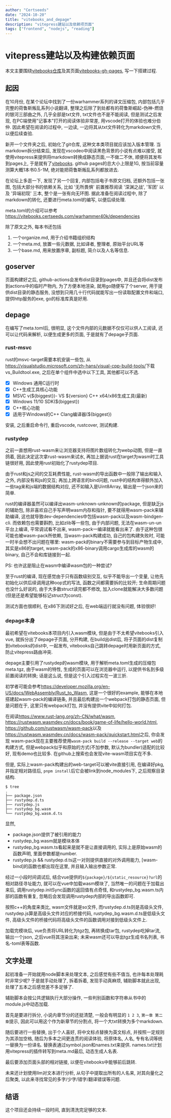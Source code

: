 ```yaml
---
author: "Certseeds"
date: "2024-10-20"
title: "vitebooks_and_depage"
description: "vitepress建站以及依赖项页面"
tags: ["frontend", "nodejs", "reading"]
---
```


# vitepress建站以及构建依赖页面

本文主要围绕[vitebooks仓库](https://github.com/Certseeds/vitebooks)及其页面[vitebooks-gh-pages](https://vitebooks.certseeds.com/), 写一下搭建过程.

## 起因

在10月份, 在某个论坛中找到了一份warhammer系列的译文压缩包, 内部包括几乎完整的荷鲁斯叛乱系列小说翻译, 整理之后除了到处都有的荷鲁斯崛起-伪神-燃烧的银河三部曲之外, 几乎全部是txt文件, txt文件也不是不能阅读, 但是测试之后发现, 在PC端使用"记事本"打开的阅读体验非常差, 用vscode打开的体验也难分伯仲. 因此希望在阅读的过程中, 一边读, 一边将其从txt文件转化为markdown文件, 以便后续查验.

新开一个文件夹之后, 初始化了git仓库, 这种文本类项目就应该加入版本管理. 当markdown拆分结束后, 发现在vscodeo中阅读黑色背景的小说有点难以接受, 就使用vitepress来提供将markdown转换成静态页面,一不做二不休, 顺便将其发布到pages上, 于是就有了[vitebooks](https://vitebooks.certseeds.com/). github pages的总大小上限是1G, 按当前容量测算大概1本书0.5-1M, 绝对能把荷鲁斯叛乱系列都放进去.

在论坛上多逛一下, 发现了另一个回复, 内部包括电子书原文归档, 还额外包括一张图, 包括大部分书的依赖关系, 比如 '无所畏惧' 前置推荐阅读 '深渊之战', '军团' 以及 '异端初现' 三本, 整个是一张有向无环图. 据此准备在阅读过程中, 除了markdown的转化, 还要进行meta.toml的编写, 以便后续处理.

meta.toml的介绍可以参考<https://vitebooks.certseeds.com/warhammer40k/dependencies>

除了原文之外, 每本书还包括

1. 一个organize.md, 用于介绍书籍组织结构
2. 一个meta.md, 放置一些元数据, 比如译者, 整理者, 原始平台URL等
3. 一个base.md, 用来放置序章, 副标题, 简介以及人名等信息.

## goserver

页面构建好之后, github-actions会发布dist目录到pages中, 并且还会将dist发布到actions中的临时产物内, 为了方便本地渲染, 就用go随便写了个server, 用于提供dist目录的静态服务, 没想到只用几十行代码就能写出一份读取配置文件和端口, 提供http服务的exe, go的标准库真是好用.

## depage

在编写了meta.toml后, 很明显, 这个文件内部的元数据不仅仅可以供人工阅读, 还可以让代码来解析, 以便生成更多的页面, 于是就有了depage子页面.

### rust-msvc

rust的msvc-target需要本机安装一些包, 从<https://visualstudio.microsoft.com/zh-hans/visual-cpp-build-tools/>下载vs_Buildtool.exe, 之后在单个组件中选中以下工具, 其他都可以不选.

+ [x] Windows 通用C运行时
+ [x] C++生成工具核心功能
+ [x] MSVC v(${biggest})- VS ${version} C++ x64/x86生成工具(最新)
+ [x] Windows 11/10 SDK(${biggest})
+ [x] C++核心功能
+ [x] 适用于Windows的C++ Clang编译器(${biggest})

安装, 之后重启命令行, 重启vscode, rustcover, 测试构建.

### rustydep

之前一直想用rust-wasm来让浏览器支持将图片数组转化为webp动图, 但是一直鸽着, 因此决定这次拿rust-wasm来试水, 再加上据说rust在target为wasm时工具链很好用, 因此使用rust初始化了rustydep项目.

由于rust和js之间的交互耗费性能, rust-wasm的导出函数中一般除了输出和输入之外, 内部没有和js的交互; 再加上跨语言的bind问题, rust中的结构体得额外加入一些tag来和js端的数据结构对应, 还不如输入是Uint8Array, 输出是一个json来的简单.

rust的编译器虽然可以编译出wasm-unknown-unknown的package, 但是缺乏js的辅助包, 除非喜欢自己手写声明wasm内存和指针, 要不就得用wasm-pack来辅助编译, 这也就导致dev-dependencies中包括wasm-pack以及wasm-bindgen-cli. 而依赖包也需要斟酌, 比如zlib等一些包, 由于内部问题, 无法在wasm-un-un平台上编译, 平常调试看不出来, wasm-pack一编译就能看出来了. 由于这种包很可能也被wasm-pack所依赖, 当wasm-pack构建成功, 自己的包构建失败时, 可能一时半会想不出问题在哪里: wasm-pack的binary不需要参与到目标产物生成中, 其实是x86的target, wasm-pack的x86-binary调用cargo生成库的wasm的binary, 自己不会和库链接到一起.

PS: 也许这是阻止在wasm中编译wasm包的一种尝试?

至于rust的编译, 现在感觉由于只有函数级别交互, 似乎不能导出一个变量, 让他先初始化以供后续调用这种oop式的写法, 函数之间都需要拆的比较开; 生命周期问题也没什么好说的, 由于大多数struct读完都不修改, 加入clone就能解决大多数问题(但是还是希望能够标记struct为const).

测试方面也很顺利, 在x86下测试好之后, 在web端运行就没有问题, 体验很好!

### depage本身

最初希望在vitebooks本项目内引入wasm模块, 但是由于不太希望vitebooks引入vue, 就拆分出了depage子页面, 分开构建, 在build出dist后, 将子页面的dist复制到vitebooks的dist中, 一起发布, vitebooks自己跳转depage时用新页面的方式, 防止vitepress路由冲突.

depage主要引用了rustydep的wasm模块, 用于解析meta.toml生成的压缩包meta.tgz, 由于wasm的特性, 生成的页面可以在浏览器中运行, 以提供书名到多级前置阅读的转换; 话是这么说, 但是这个引入过程实在一波三折.

初学者可能会参考<https://developer.mozilla.org/en-US/docs/WebAssembly/Rust_to_Wasm>, 这是一个很好的example, 能够在本地搭建起wasm-pack的编译链条, 并且最后构建出一个webpack打包的静态页面, 但是问题在于, 这里只有webpack打包, 并没有提供vite中如何打包.

在阅读<https://www.rust-lang.org/zh-CN/what/wasm>, <https://rustwasm.wasmdev.cn/docs/book/game-of-life/hello-world.html>, <https://github.com/rustwasm/wasm-pack>以及<https://rustwasm.wasmdev.cn/docs/wasm-pack/quickstart.html>之后, 你会发现 wasm-pack现在主要推荐使用`wasm-pack build --release --target web`的构建方式, 但是webpack似乎和原始的方式(不加参数, 默认为bundler)适配的比较好, 现有demo也比较多. 在github上搜索也会发现vite-wasm项目实在不多.

但是, 实际上wasm-pack构建出的web-target可以被vite直接引用, 在编译好pkg, 并指定相对路径后, `pnpm install`后它会被link到node_modules下, 之后观察目录结构.

``` log
$ tree
.
├── package.json
├── rustydep.d.ts
├── rustydep.js
├── rustydep_bg.wasm
└── rustydep_bg.wasm.d.ts
```

显然,

+ package.json提供了被引用的能力
+ rustydep_bg.wasm就是模块本体
+ rustydep_bg.wasm.ts看起来是就不是让直接调用的, 实际上是原始wasm的函数声明, 里面参数都是number.
+ rustydep.js && rustydep.d.ts这一对则提供直接的对外调用能力, [wasm-bind]的函数也都出现在这里, 并且输入输出参数正常.

经过一小段时间调试后, 结合vue提供的`${package}/${static_resource}?url`的相对路径寻址能力, 就可以在vue中加载wasm模块了, 当然唯一的问题在于加载出来后, 调用rustydep.initSync函数的返回值有点奇怪, 和rustydep_bg.wasm.ts内部的函数有重复, 忽略后会发现调用rustydep内部的导出函数即可.

按照c++的角度来类比, wasm文件就是so文件, 而rustydep.d.ts则是高级头文件, rustydep.js算是高级头文件对应的桥接代码, rustydep_bg.wasm.d.ts是低级头文件, 高级头文件的桥接代码将高级头文件的函数调用对接到低级头文件上.

加载完模块后, vue负责将URL转化为tgz包, 再转换成tar包, rustydep吃掉tar流, 输出一个json, 之后vue将其渲染出来; 未来wasm还可以导出tgz生成书名列表, 书名-toml表等函数.

## 文字处理

起初准备一开始就用node脚本来处理文本, 之后感觉有些不值当, 也许每本处理耗时非常少呢? 于是就手动处理了, 拆着拆着, 发现手动真麻烦, 辅助脚本就此出现, 处理了五本之后感觉差不多足够了.

辅助脚本会按公共逻辑执行大部分操作, 一些判别函数和字符串从书中的module.js中动态加载.

首先是要进行拆分, 小说内章节分的还挺清楚, 一般会有明显的 `1 2 3`, `第一章 第二章`提示, 因此可以用这个作为新章节的分割点, 将一个大txt转换为多个markdown.

随后要进行一些替换, 出于个人喜好, 将中文标点替换为英文标点, 并按照一定规则为其添加空格, 随后为多本之间更连贯的阅读体验, 将原体名, 人名, 专有名词等统一替换为一份译名. 替换表通过symbol.json和names.txt来提供. names.txt计划用vitepress的插件转写到meta.md最后, 动态生成人名表.

最后要添加页面头部的相对链接, 以便在vitebooks中能够前后跳转.

未来还计划使用llm对文本进行分析, 从句子中提取出所有的人名来, 对其向量化之后聚类, 以此来寻找常见的多字/少字/错字/翻译错误等问题.

## 结语

这个项目还会持续一段时间, 直到清洗完足够的文本.
